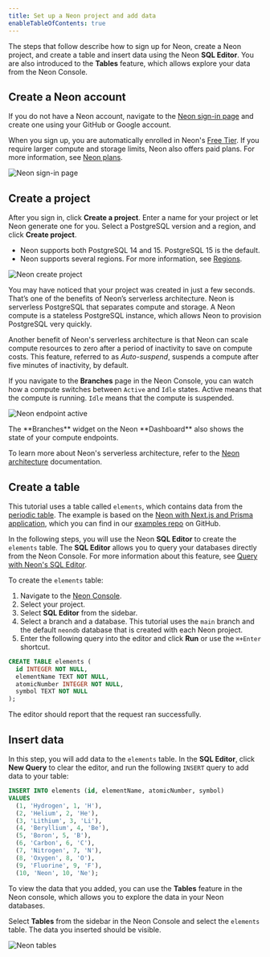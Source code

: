 ```yaml
---
title: Set up a Neon project and add data
enableTableOfContents: true
---
```


The steps that follow describe how to sign up for Neon, create a Neon project, and create a table and insert data using the Neon **SQL Editor**. You are also introduced to the **Tables** feature, which allows explore your data from the Neon Console.

## Create a Neon account

If you do not have a Neon account, navigate to the [Neon sign-in page](https://console.neon.tech/sign_in) and create one using your GitHub or Google account.

When you sign up, you are automatically enrolled in Neon's [Free Tier](/docs/introduction/technical-preview-free-tier). If you require larger compute and storage limits, Neon also offers paid plans. For more information, see [Neon plans](/docs/introduction/billing#neon-plans).

![Neon sign-in page](/docs/get-started-with-neon/neon_signin.png)

## Create a project

After you sign in, click **Create a project**. Enter a name for your project or let Neon generate one for you. Select a PostgreSQL version and a region, and click **Create project**.

- Neon supports both PostgreSQL 14 and 15. PostgreSQL 15 is the default.
- Neon supports several regions. For more information, see [Regions](/docs/introduction/regions).

![Neon create project](/docs/get-started-with-neon/neon_create_project.png)

You may have noticed that your project was created in just a few seconds. That’s one of the benefits of Neon’s serverless architecture. Neon is serverless PostgreSQL that separates compute and storage. A Neon compute is a stateless PostgreSQL instance, which allows Neon to provision PostgreSQL very quickly.

Another benefit of Neon's serverless architecture is that Neon can scale compute resources to zero after a period of inactivity to save on compute costs. This feature, referred to as _Auto-suspend_, suspends a compute after five minutes of inactivity, by default.

If you navigate to the **Branches** page in the Neon Console, you can watch how a compute switches between `Active` and `Idle` states. Active means that the compute is running. `Idle` means that the compute is suspended.

![Neon endpoint active](/docs/get-started-with-neon/neon_endpoint_active.png)

<Admonition type="tip">
The **Branches** widget on the Neon **Dashboard** also shows the state of your compute endpoints.
</Admonition>

To learn more about Neon's serverless architecture, refer to the [Neon architecture](https://neon.tech/docs/introduction/architecture-overview/) documentation.

## Create a table

This tutorial uses a table called `elements`, which contains data from the [periodic table](https://en.wikipedia.org/wiki/Periodic_table). The example is based on the [Neon with Next.js and Prisma application](https://github.com/neondatabase/examples/tree/main/with-nextjs-prisma), which you can find in our [examples repo](https://github.com/neondatabase/examples) on GitHub.

In the following steps, you will use the Neon **SQL Editor** to create the `elements` table. The **SQL Editor** allows you to query your databases directly from the Neon Console. For more information about this feature, see [Query with Neon's SQL Editor](/docs/get-started-with-neon/query-with-neon-sql-editor).

To create the `elements` table:

1. Navigate to the [Neon Console](https://console.neon.tech/app/projects).
2. Select your project.
3. Select **SQL Editor** from the sidebar.
4. Select a branch and a database. This tutorial uses the `main` branch and the default `neondb` database that is created with each Neon project.
5. Enter the following query into the editor and click **Run** or use the `⌘+Enter` shortcut.

```sql
CREATE TABLE elements (
  id INTEGER NOT NULL,
  elementName TEXT NOT NULL,
  atomicNumber INTEGER NOT NULL,
  symbol TEXT NOT NULL
);
```

The editor should report that the request ran successfully.

## Insert data

In this step, you will add data to the `elements` table. In the **SQL Editor**, click **New Query** to clear the editor, and run the following `INSERT` query to add data to your table:

```sql
INSERT INTO elements (id, elementName, atomicNumber, symbol)
VALUES
  (1, 'Hydrogen', 1, 'H'),
  (2, 'Helium', 2, 'He'),
  (3, 'Lithium', 3, 'Li'),
  (4, 'Beryllium', 4, 'Be'),
  (5, 'Boron', 5, 'B'),
  (6, 'Carbon', 6, 'C'),
  (7, 'Nitrogen', 7, 'N'),
  (8, 'Oxygen', 8, 'O'),
  (9, 'Fluorine', 9, 'F'),
  (10, 'Neon', 10, 'Ne');
```

To view the data that you added, you can use the **Tables** feature in the Neon console, which allows you to explore the data in your Neon databases.

Select **Tables** from the sidebar in the Neon Console and select the `elements` table. The data you inserted should be visible.

![Neon tables](/docs/get-started-with-neon/neon_tables.png)
